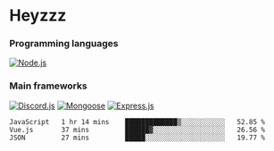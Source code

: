 # Heyzzz  

### Programming languages  

[![Node.js](https://img.shields.io/badge/-Node.js-262626?style=for-the-badge)](https://nodejs.org/ru)

### Main frameworks

[![Discord.js](https://img.shields.io/badge/-Discord.js-262626?style=for-the-badge)](https://www.npmjs.com/package/discord.js) [![Mongoose](https://img.shields.io/badge/-Mongoose-262626?style=for-the-badge)](https://www.npmjs.com/package/mongoose) [![Express.js](https://img.shields.io/badge/-Express.js-262626?style=for-the-badge)](https://www.npmjs.com/package/express)
<!--START_SECTION:waka-->
```text
JavaScript   1 hr 14 mins    █████████████▒░░░░░░░░░░░   52.85 % 
Vue.js       37 mins         ██████▓░░░░░░░░░░░░░░░░░░   26.56 % 
JSON         27 mins         █████░░░░░░░░░░░░░░░░░░░░   19.77 % 
```
<!--END_SECTION:waka-->
